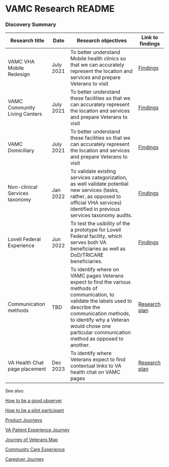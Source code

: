 # VAMC Research README

### Discovery Summary
|	Research title	|	Date	|	Research objectives	|	Link to findings	|
|	-----	|	-----	|	-----	|	-----	|
|	VAMC VHA Mobile Redesign |	July 2021	| To better understand Mobile health clinics so that we can accurately represent the location and services and prepare Veterans to visit  |	[Findings](https://github.com/department-of-veterans-affairs/va.gov-team/tree/master/products/facilities/medical-centers/product/vamc-vha-mobile-redesign/discovery)
|	VAMC Community Living Centers |	July 2021	|	To better understand these facilities so that we can accurately represent the location and services and prepare Veterans to visit |	[Findings](https://github.com/department-of-veterans-affairs/va.gov-team/tree/master/products/facilities/community-living-centers/discovery)
|	VAMC Domiciliary |	July 2021	| To better understand these facilities so that we can accurately represent the location and services and prepare Veterans to visit|[Findings](https://github.com/department-of-veterans-affairs/va.gov-team/tree/master/products/facilities/domiciliaries/discovery)
|	Non-clinical Services taxonomy	|	Jan 2022	|	To validate existing services categorization, as well validate potential new services (tasks, rather, as opposed to official VHA services) identified in previous services taxonomy audits.	|	[Findings](https://github.com/department-of-veterans-affairs/va.gov-team/blob/master/products/facilities/facility-locator/research/user-research/services-taxonomy/Research-Findings.md)	|
|	Lovell Federal Experience	|	Jun 2022	| To test the usibility of the a prototype for Lovell Federal facility, which serves both VA beneficiaries as well as DoD/TRICARE beneficiaries.	|	[Findings](https://github.com/department-of-veterans-affairs/va.gov-team/blob/master/products/facilities/medical-centers/product/lovell/lovell-research-finding.md)	|
|	Communication methods	|	TBD	|	To identify where on VAMC pages Veterans expect to find the various methods of communication, to validate the labels used to describe the communication methods, to identify why a Veteran would chose one particular communication method as opposed to another. |	[Research plan](https://github.com/department-of-veterans-affairs/va.gov-team/blob/master/products/facilities/facility-locator/research/user-research/VAMC-communications-methods/Research-Plan.md)	|
|	VA Health Chat page placement	|	Dec 2023	|	To identify where Veterans expect to find contextual links to VA health chat on VAMC pages |	[Research plan](https://github.com/department-of-veterans-affairs/va.gov-cms/issues/16012)	|

See also: 

[How to be a good observer](https://github.com/department-of-veterans-affairs/va.gov-team/blob/master/platform/research/during-research/howto-observer-instructions.md)

[How to be a pilot participant](https://github.com/department-of-veterans-affairs/va.gov-team/blob/master/teams/vsa/design/research-pilot-participant-guidelines.md)

[Product Journeys](https://github.com/department-of-veterans-affairs/va.gov-team/tree/master/platform/design/va-product-journey-maps)

[VA Patient Experience Journey](https://github.com/department-of-veterans-affairs/va.gov-team/blob/master/platform/design/va-product-journey-maps/Veterans%20Outpatient%20Journey%20Map.pdf)

[Journey of Veterans Map](https://github.com/department-of-veterans-affairs/va.gov-team/blob/master/platform/design/va-product-journey-maps/Veteran%20Journey%20Map.pdf)

[Community Care Experience](https://github.com/department-of-veterans-affairs/va.gov-team/blob/master/platform/design/va-product-journey-maps/Experience%20Map%20-%20VA%20-%20Veteran%20Experience.pdf)

[Caregiver Journey](https://github.com/department-of-veterans-affairs/va.gov-team/blob/master/platform/design/va-product-journey-maps/Caregiver-Journey-Map.pdf)

